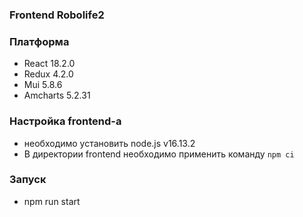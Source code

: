 ### Frontend Robolife2

### Платформа

- React 18.2.0
- Redux 4.2.0
- Mui 5.8.6
- Amcharts 5.2.31

### Настройка frontend-a
- необходимо установить node.js v16.13.2
- В директории frontend необходимо применить команду ```npm ci```

### Запуск
- npm run start
